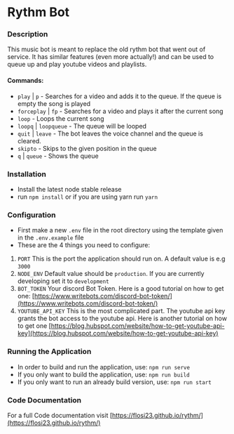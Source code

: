 # Rythm Bot

### Description

This music bot is meant to replace the old rythm bot that went out of service. 
It has similar features (even more actually!) and can be used to queue up and play youtube videos and playlists.

#### Commands:

- `play` | `p` - Searches for a video and adds it to the queue. If the queue is empty the song is played
- `forceplay` | `fp` - Searches for a video and plays it after the current song
- `loop` - Loops the current song
- `loopq` | `loopqueue` - The queue will be looped
- `quit` | `leave` - The bot leaves the voice channel and the queue is cleared.
- `skipto` - Skips to the given position in the queue
- `q` | `queue` - Shows the queue

### Installation

- Install the latest node stable release
- run `npm install` or if you are using yarn run `yarn`

### Configuration

- First make a new `.env` file in the root directory using the template given in the `.env.example` file
- These are the 4 things you need to configure: 
1. `PORT` This is the port the application should run on. A default value is e.g `3000`
2. `NODE_ENV` Default value should be `production`. If you are currently developing set it to `development`
3. `BOT_TOKEN` Your discord Bot Token. Here is a good tutorial on how to get one: [https://www.writebots.com/discord-bot-token/](https://www.writebots.com/discord-bot-token/)
4. `YOUTUBE_API_KEY` This is the most complicated part. The youtube api key grants the bot access to the youtube api. Here is another tutorial on how to get one [https://blog.hubspot.com/website/how-to-get-youtube-api-key](https://blog.hubspot.com/website/how-to-get-youtube-api-key)

### Running the Application
- In order to build and run the application, use: `npm run serve`
- If you only want to build the application, use: `npm run build`
- If you only want to run an already build version, use: `npm run start`

### Code Documentation

For a full Code documentation visit [https://flosi23.github.io/rythm/](https://flosi23.github.io/rythm/)
